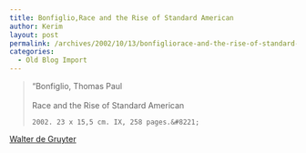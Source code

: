 ```yaml
---
title: Bonfiglio,Race and the Rise of Standard American
author: Kerim
layout: post
permalink: /archives/2002/10/13/bonfigliorace-and-the-rise-of-standard-american/
categories:
  - Old Blog Import
---
```


>   &#8220;Bonfiglio, Thomas Paul<br /> <br /> Race and the Rise of Standard American 
>   
>   
>     2002. 23 x 15,5 cm. IX, 258 pages.&#8221;
>   


<a href="http://www.degruyter.de/mouton/bonfiglio.html" onclick="_gaq.push(['_trackEvent', 'outbound-article', 'http://www.degruyter.de/mouton/bonfiglio.html', 'Walter de Gruyter']);" >Walter de Gruyter</a>

